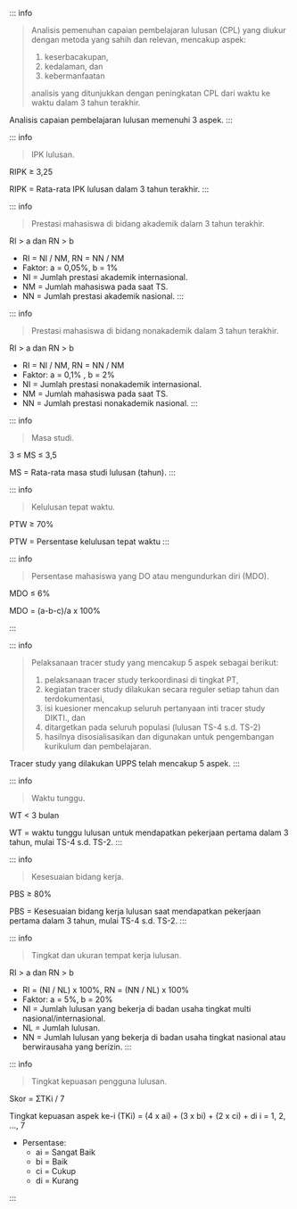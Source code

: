 ::: info

> Analisis pemenuhan capaian pembelajaran lulusan (CPL) yang diukur dengan metoda yang sahih dan relevan, mencakup aspek:
>
> 1. keserbacakupan,
> 1. kedalaman, dan
> 1. kebermanfaatan
>
> analisis yang ditunjukkan dengan peningkatan CPL dari waktu ke waktu dalam 3 tahun terakhir.

Analisis capaian pembelajaran lulusan memenuhi 3 aspek.
:::

::: info

> IPK lulusan.

RIPK ≥ 3,25

RIPK = Rata-rata IPK lulusan dalam 3 tahun terakhir.
:::

::: info

> Prestasi mahasiswa di bidang akademik dalam 3 tahun terakhir.

RI > a dan RN > b

- RI = NI / NM, RN = NN / NM
- Faktor: a = 0,05%, b = 1%
- NI = Jumlah prestasi akademik internasional.
- NM = Jumlah mahasiswa pada saat TS.
- NN = Jumlah prestasi akademik nasional.
  :::

::: info

> Prestasi mahasiswa di bidang nonakademik dalam 3 tahun terakhir.

RI > a dan RN > b

- RI = NI / NM, RN = NN / NM
- Faktor: a = 0,1% , b = 2%
- NI = Jumlah prestasi nonakademik internasional.
- NM = Jumlah mahasiswa pada saat TS.
- NN = Jumlah prestasi nonakademik nasional.
  :::

::: info

> Masa studi.

3 ≤ MS ≤ 3,5

MS = Rata-rata masa studi lulusan (tahun).
:::

::: info

> Kelulusan tepat waktu.

PTW ≥ 70%

PTW = Persentase kelulusan tepat waktu
:::

::: info

> Persentase mahasiswa yang DO atau mengundurkan diri (MDO).

MDO ≤ 6%

MDO = (a-b-c)/a x 100%

:::

::: info

> Pelaksanaan tracer study yang mencakup 5 aspek sebagai berikut:
>
> 1. pelaksanaan tracer study terkoordinasi di tingkat PT,
> 1. kegiatan tracer study dilakukan secara reguler setiap tahun dan terdokumentasi,
> 1. isi kuesioner mencakup seluruh pertanyaan inti tracer study DIKTI., dan
> 1. ditargetkan pada seluruh populasi (lulusan TS-4 s.d. TS-2)
> 1. hasilnya disosialisasikan dan digunakan untuk pengembangan kurikulum dan pembelajaran.

Tracer study yang dilakukan UPPS telah mencakup 5 aspek.
:::

::: info

> Waktu tunggu.

WT < 3 bulan

WT = waktu tunggu lulusan untuk mendapatkan pekerjaan pertama dalam 3 tahun, mulai TS-4 s.d. TS-2.
:::

::: info

> Kesesuaian bidang kerja.

PBS ≥ 80%

PBS = Kesesuaian bidang kerja lulusan saat mendapatkan pekerjaan pertama dalam 3 tahun, mulai TS-4 s.d. TS-2.
:::

::: info

> Tingkat dan ukuran tempat kerja lulusan.

RI > a dan RN > b

- RI = (NI / NL) x 100%, RN = (NN / NL) x 100%
- Faktor: a = 5%, b = 20%
- NI = Jumlah lulusan yang bekerja di badan usaha tingkat multi nasional/internasional.
- NL = Jumlah lulusan.
- NN = Jumlah lulusan yang bekerja di badan usaha tingkat nasional atau berwirausaha yang berizin.
  :::

::: info

> Tingkat kepuasan pengguna lulusan.

Skor = ƩTKi / 7

Tingkat kepuasan aspek ke-i (TKi) = (4 x ai) + (3 x bi) + (2 x ci) + di i = 1, 2, ..., 7

- Persentase:
  - ai = Sangat Baik
  - bi = Baik
  - ci = Cukup
  - di = Kurang

:::
